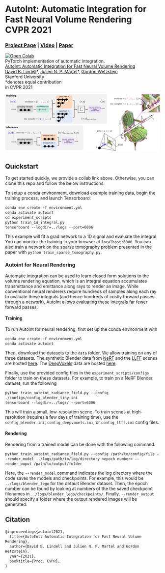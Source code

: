 # AutoInt: Automatic Integration for Fast Neural Volume Rendering <br> CVPR 2021
### [Project Page](http://www.computationalimaging.org/publications/automatic-integration/) | [Video](https://www.youtube.com/watch?v=GYxFYbih0PU) | [Paper](https://arxiv.org/abs/2012.01714)
[![Open Colab](https://colab.research.google.com/assets/colab-badge.svg)](https://colab.research.google.com/github/computational-imaging/automatic-integration/blob/master/autoint_example.ipynb)<br>
PyTorch implementation of automatic integration.<br>
[AutoInt: Automatic Integration for Fast Neural Volume Rendering](http://www.computationalimaging.org/publications/automatic-integration/)<br>
 [David B. Lindell](https://davidlindell.com)\*,
 [Julien N. P. Martel](http://web.stanford.edu/~jnmartel/)\*,
 [Gordon Wetzstein](https://computationalimaging.org)<br>
 Stanford University <br>
  \*denotes equal contribution  
in CVPR 2021

<img src='imgs/rendering.jpg'/>

## Quickstart

To get started quickly, we provide a collab link above. Otherwise, you can clone this repo and follow the below instructions. 

To setup a conda environment, download example training data, begin the training process, and launch Tensorboard:
```
conda env create -f environment.yml
conda activate autoint 
cd experiment_scripts
python train_1d_integral.py
tensorboard --logdir=../logs --port=6006
```

This example will fit a grad network to a 1D signal and evaluate the integral. You can monitor the training in your browser at `localhost:6006`. You can also train a network on the sparse tomography problem presented in the paper with `python train_sparse_tomography.py`.  


### Autoint for Neural Rendering

Automatic integration can be used to learn closed form solutions to the volume rendering equation, which is an integral equation accumulates transmittance and emittance along rays to render an image. While conventional neural renderers require hundreds of samples along each ray to evaluate these integrals (and hence hundreds of costly forward passes through a network), AutoInt allows evaluating these integrals far fewer forward passes. 

#### Training

To run AutoInt for neural rendering, first set up the conda environment with  
```
conda env create -f environment.yml
conda activate autoint 
```

Then, download the datasets to the `data` folder. We allow training on any of three datasets. The synthetic Blender data from [NeRF](https://github.com/bmild/nerf) and the [LLFF](https://github.com/Fyusion/LLFF) scenes are hosted [here](https://drive.google.com/drive/folders/128yBriW1IG_3NJ5Rp7APSTZsJqdJdfc1). The [DeepVoxels](https://github.com/vsitzmann/deepvoxels) data are hosted [here](https://drive.google.com/open?id=1lUvJWB6oFtT8EQ_NzBrXnmi25BufxRfl).

Finally, use the provided config files in the `experiment_scripts/configs` folder to train on these datasets. For example, to train on a NeRF Blender dataset, run the following
```
python train_autoint_radiance_field.py --config ./configs/config_blender_tiny.ini
tensorboard --logdir=../logs/ --port=6006
```

This will train a small, low-resolution scene. To train scenes at high-resolution (requires a few days of training time), use the `config_blender.ini`, `config_deepvoxels.ini`, or `config_llff.ini` config files. 

#### Rendering

Rendering from a trained model can be done with the following command.
```
python train_autoint_radiance_field.py --config /path/to/config/file --render_model ../logs/path/to/log/directory <epoch number> --render_ouput /path/to/output/folder
```

Here, the `--render_model` command indicates the log directory where the code saves the models and checkpoints. For example, this would be `../logs/blender_lego` for the default Blender dataset. Then, the epoch number can be found by looking at numbers of the the saved checkpoint filenames in `../logs/blender_lego/checkpoints/`. Finally, `--render_output` should specify a folder where the output rendered images will be generated.

## Citation

```
@inproceedings{autoint2021,
  title={AutoInt: Automatic Integration for Fast Neural Volume Rendering},
  author={David B. Lindell and Julien N. P. Martel and Gordon Wetzstein},
  year={2021},
  booktitle={Proc. CVPR},
}
```
